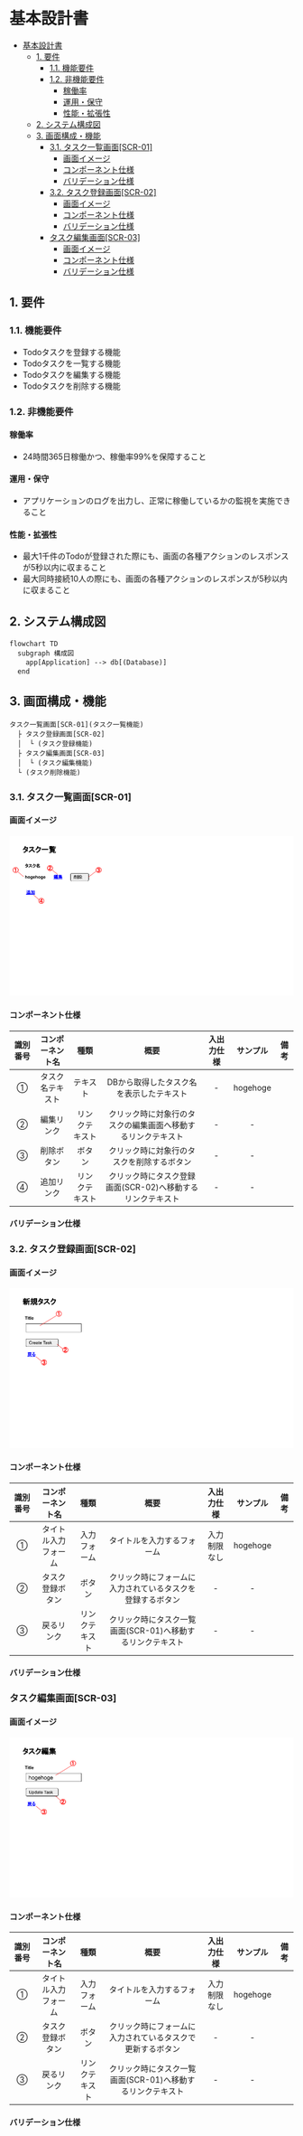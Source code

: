 <link href="../css/markdown.css" rel="stylesheet"></link>

# 基本設計書

- [基本設計書](#基本設計書)
  - [1. 要件](#1-要件)
    - [1.1. 機能要件](#11-機能要件)
    - [1.2. 非機能要件](#12-非機能要件)
      - [稼働率](#稼働率)
      - [運用・保守](#運用保守)
      - [性能・拡張性](#性能拡張性)
  - [2. システム構成図](#2-システム構成図)
  - [3. 画面構成・機能](#3-画面構成機能)
    - [3.1. タスク一覧画面\[SCR-01\]](#31-タスク一覧画面scr-01)
      - [画面イメージ](#画面イメージ)
      - [コンポーネント仕様](#コンポーネント仕様)
      - [バリデーション仕様](#バリデーション仕様)
    - [3.2. タスク登録画面\[SCR-02\]](#32-タスク登録画面scr-02)
      - [画面イメージ](#画面イメージ-1)
      - [コンポーネント仕様](#コンポーネント仕様-1)
      - [バリデーション仕様](#バリデーション仕様-1)
    - [タスク編集画面\[SCR-03\]](#タスク編集画面scr-03)
      - [画面イメージ](#画面イメージ-2)
      - [コンポーネント仕様](#コンポーネント仕様-2)
      - [バリデーション仕様](#バリデーション仕様-2)

## 1. 要件
<!-- プロジェクトチームや開発者などで要求を客観的に分析しとりまとめた内容を記述する -->
### 1.1. 機能要件
<!-- 画面・機能などについてクライアントから求められる事項を記述する。 -->
* Todoタスクを登録する機能
* Todoタスクを一覧する機能
* Todoタスクを編集する機能
* Todoタスクを削除する機能

### 1.2. 非機能要件
<!-- プロジェクトに関係するものでシステム開発以外の要件を記述する。 -->
#### 稼働率
* 24時間365日稼働かつ、稼働率99%を保障すること

#### 運用・保守
* アプリケーションのログを出力し、正常に稼働しているかの監視を実施できること

#### 性能・拡張性
* 最大1千件のTodoが登録された際にも、画面の各種アクションのレスポンスが5秒以内に収まること
* 最大同時接続10人の際にも、画面の各種アクションのレスポンスが5秒以内に収まること

## 2. システム構成図

```mermaid
flowchart TD
  subgraph 構成図
    app[Application] --> db[(Database)]
  end
```

<div style="page-break-before:always"></div>

## 3. 画面構成・機能

```
タスク一覧画面[SCR-01](タスク一覧機能)
  ├ タスク登録画面[SCR-02]
  │  └ (タスク登録機能)
  ├ タスク編集画面[SCR-03]
  │  └ (タスク編集機能)
  └ (タスク削除機能)
```

### 3.1. タスク一覧画面[SCR-01]
#### 画面イメージ
<img src="../images/タスク一覧画面イメージ.png">

#### コンポーネント仕様
| 識別番号 | コンポーネント名 | 種類 | 概要 | 入出力仕様 | サンプル | 備考 |
| :----------: | :----------: | :----------: | :----------: | :----------: | :----------: | :----------: |
| ① | タスク名テキスト | テキスト | DBから取得したタスク名を表示したテキスト | - | hogehoge  | |
| ② | 編集リンク | リンクテキスト | クリック時に対象行のタスクの編集画面へ移動するリンクテキスト | - | - | |
| ③ | 削除ボタン | ボタン | クリック時に対象行のタスクを削除するボタン | - | - | |
| ④ | 追加リンク | リンクテキスト | クリック時にタスク登録画面(SCR-02)へ移動するリンクテキスト | - | - | |

#### バリデーション仕様

<div style="page-break-before:always"></div>

### 3.2. タスク登録画面[SCR-02]
#### 画面イメージ
<img src="../images/タスク登録画面イメージ.png">

#### コンポーネント仕様
| 識別番号 | コンポーネント名 | 種類 | 概要 | 入出力仕様 | サンプル | 備考 |
| :----------: | :----------: | :----------: | :----------: | :----------: | :----------: | :----------: |
| ① | タイトル入力フォーム | 入力フォーム | タイトルを入力するフォーム | 入力制限なし | hogehoge | |
| ② | タスク登録ボタン | ボタン | クリック時にフォームに入力されているタスクを登録するボタン | - | - | |
| ③ | 戻るリンク | リンクテキスト | クリック時にタスク一覧画面(SCR-01)へ移動するリンクテキスト | - | - | |

#### バリデーション仕様

### タスク編集画面[SCR-03]
#### 画面イメージ
<img src="../images/タスク編集画面イメージ.png">

#### コンポーネント仕様
| 識別番号 | コンポーネント名 | 種類 | 概要 | 入出力仕様 | サンプル | 備考 |
| :----------: | :----------: | :----------: | :----------: | :----------: | :----------: | :----------: |
| ① | タイトル入力フォーム | 入力フォーム | タイトルを入力するフォーム | 入力制限なし | hogehoge | |
| ② | タスク登録ボタン | ボタン | クリック時にフォームに入力されているタスクで更新するボタン | - | - | |
| ③ | 戻るリンク | リンクテキスト | クリック時にタスク一覧画面(SCR-01)へ移動するリンクテキスト | - | - | |


#### バリデーション仕様

<div style="page-break-before:always"></div>
